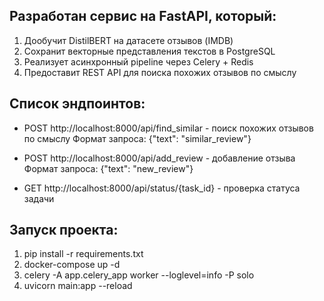 ## Разработан сервис на FastAPI, который:
1.	Дообучит DistilBERT на датасете отзывов (IMDB)
2.	Сохранит векторные представления текстов в PostgreSQL
3.	Реализует асинхронный pipeline через Celery + Redis
4.	Предоставит REST API для поиска похожих отзывов по смыслу

## Список эндпоинтов:
- POST http://localhost:8000/api/find_similar - поиск похожих отзывов по смыслу
  Формат запроса: {"text": "similar_review"}

- POST http://localhost:8000/api/add_review - добавление отзыва
    Формат запроса: {"text": "new_review"}

- GET http://localhost:8000/api/status/{task_id} - проверка статуса задачи

## Запуск проекта:
1. pip install -r requirements.txt
2. docker-compose up -d
3. celery -A app.celery_app worker --loglevel=info -P solo
4. uvicorn main:app --reload
